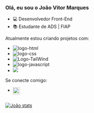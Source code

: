 ### Olá, eu sou o João Vitor Marques
- 💻 Desenvolvedor Front-End
- 📚 Estudante de ADS | FIAP

Atualmente estou criando projetos com:
-  <img src="https://img.shields.io/badge/HTML5-E34F26?style=for-the-badge&logo=html5&logoColor=white" alt="logo-html"/>
-  <img src="https://img.shields.io/badge/CSS3-1572B6?style=for-the-badge&logo=css3&logoColor=white" alt="logo-css"/>
-  <img src="https://img.shields.io/badge/Tailwind_CSS-38B2AC?style=for-the-badge&logo=tailwind-css&logoColor=white" alt="Logo-TailWind"/>
-  <img src="https://img.shields.io/badge/JavaScript-F7DF1E?style=for-the-badge&logo=javascript&logoColor=black" alt="logo-javascript"/>
-  <img src="https://img.shields.io/badge/React-20232A?style=for-the-badge&logo=react&logoColor=61DAFB"/>

Se conecte comigo:
- <p>
    <a href="www.linkedin.com/in/joão-vitor-nogueira-marques-4371b1266">
      <img align='left' alt='Linkedin' width='22px' src='https://cdn.jsdelivr.net/npm/simple-icons@v3/icons/linkedin.svg'
        </a>
  </p>
  <br/>
  <br/>
  
[![João stats](https://github-readme-stats.vercel.app/api?username=DevJoaoVitorNogueira)](https://github.com/anuraghazra/github-readme-stats)



